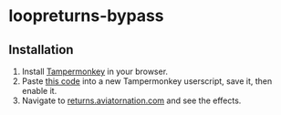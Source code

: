 # loopreturns-bypass

## Installation
1. Install [Tampermonkey](https://www.tampermonkey.net/) in your browser.
2. Paste [this code](https://raw.githubusercontent.com/chris01b/loopreturns-bypass/main/loopreturns-bypass.js) into a new Tampermonkey userscript, save it, then enable it.
3. Navigate to [returns.aviatornation.com](https://returns.aviatornation.com/) and see the effects.
